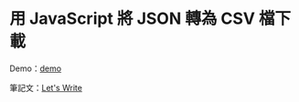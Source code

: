 # 用 JavaScript 將 JSON 轉為 CSV 檔下載

Demo：[demo](https://letswritetw.github.io/letswrite-json-to-csv/)

筆記文：[Let's Write](https://www.letswrite.tw/json-to-csv/)

